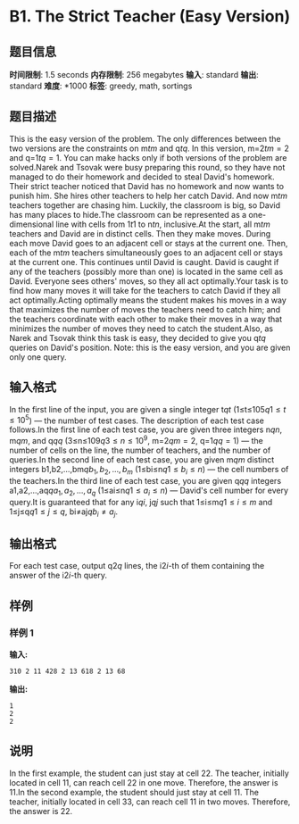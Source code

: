# B1. The Strict Teacher (Easy Version)

## 题目信息

**时间限制**: 1.5 seconds
**内存限制**: 256 megabytes
**输入**: standard
**输出**: standard
**难度**: *1000
**标签**: greedy, math, sortings

## 题目描述

This is the easy version of the problem. The only differences between the two versions are the constraints on m$t$$m$ and q$t$$q$. In this version, m=2$t$$m=2$ and q=1$t$$q=1$. You can make hacks only if both versions of the problem are solved.Narek and Tsovak were busy preparing this round, so they have not managed to do their homework and decided to steal David's homework. Their strict teacher noticed that David has no homework and now wants to punish him. She hires other teachers to help her catch David. And now m$t$$m$ teachers together are chasing him. Luckily, the classroom is big, so David has many places to hide.The classroom can be represented as a one-dimensional line with cells from 1$t$$1$ to n$t$$n$, inclusive.At the start, all m$t$$m$ teachers and David are in distinct cells. Then they make moves. During each move David goes to an adjacent cell or stays at the current one. Then, each of the m$t$$m$ teachers simultaneously goes to an adjacent cell or stays at the current one. This continues until David is caught. David is caught if any of the teachers (possibly more than one) is located in the same cell as David. Everyone sees others' moves, so they all act optimally.Your task is to find how many moves it will take for the teachers to catch David if they all act optimally.Acting optimally means the student makes his moves in a way that maximizes the number of moves the teachers need to catch him; and the teachers coordinate with each other to make their moves in a way that minimizes the number of moves they need to catch the student.Also, as Narek and Tsovak think this task is easy, they decided to give you q$t$$q$ queries on David's position. Note: this is the easy version, and you are given only one query.

## 输入格式

In the first line of the input, you are given a single integer t$q$$t$ (1≤t≤105$q$$1 \le t \le 10^5$) — the number of test cases. The description of each test case follows.In the first line of each test case, you are given three integers n$q$$n$, m$q$$m$, and q$q$$q$ (3≤n≤109$q$$3 \le n \le 10^9$, m=2$q$$m=2$, q=1$q$$q=1$) — the number of cells on the line, the number of teachers, and the number of queries.In the second line of each test case, you are given m$q$$m$ distinct integers b1,b2,…,bm$q$$b_1, b_2, \ldots, b_m$ (1≤bi≤n$q$$1 \le b_i \le n$) — the cell numbers of the teachers.In the third line of each test case, you are given q$q$$q$ integers a1,a2,…,aq$q$$a_1, a_2, \ldots, a_q$ (1≤ai≤n$q$$1 \le a_i \le n$) — David's cell number for every query.It is guaranteed that for any i$q$$i$, j$q$$j$ such that 1≤i≤m$q$$1 \le i \le m$ and 1≤j≤q$q$$1 \le j \le q$, bi≠aj$q$$b_i \neq a_j$.

## 输出格式

For each test case, output q$2$$q$ lines, the i$2$$i$-th of them containing the answer of the i$2$$i$-th query.

## 样例

### 样例 1

**输入:**
```
310 2 11 428 2 13 618 2 13 68
```

**输出:**
```
1
2
2
```

## 说明

In the first example, the student can just stay at cell 2$2$. The teacher, initially located in cell 1$1$, can reach cell 2$2$ in one move. Therefore, the answer is 1$1$.In the second example, the student should just stay at cell 1$1$. The teacher, initially located in cell 3$3$, can reach cell 1$1$ in two moves. Therefore, the answer is 2$2$.
